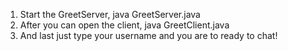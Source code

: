 1) Start the GreetServer, java GreetServer.java
2) After you can open the client, java GreetClient.java
3) And last just type your username and you are to ready to chat!

